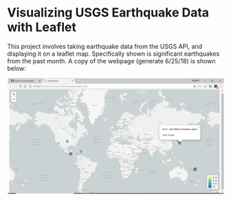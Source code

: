# Visualizing USGS Earthquake Data with Leaflet

This project involves taking earthquake data from the USGS API, and displaying it on a leaflet map. Specifically shown is significant earthquakes from the past month. A copy of the webpage (generate 6/25/18) is shown below:

![webpage](webpage.PNG)
